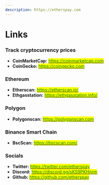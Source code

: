 ```yaml
---
description: https://etherspay.com
---
```


# Links

### Track cryptocurrency prices

* **CoinMarketCap:** [<mark style="color:green;">https://coinmarketcap.com</mark>](https://coinmarketcap.com)<mark style="color:green;"></mark>
* **CoinGecko:** [<mark style="color:green;">https://coingecko.com</mark>](https://coingecko.com)<mark style="color:green;"></mark>

### Ethereum

* **Etherscan:** [<mark style="color:green;">https://etherscan.io/</mark>](https://etherscan.io/)<mark style="color:green;"></mark>
* **Ethgasstation:** [<mark style="color:green;">https://ethgasstation.info/</mark>](https://ethgasstation.info/)<mark style="color:green;"></mark>

### Polygon

* **Polygonscan:** [<mark style="color:green;">https://polygonscan.com</mark>](https://polygonscan.com/)<mark style="color:green;"></mark>

### Binance Smart Chain

* **BscScan:** [<mark style="color:green;">https://bscscan.com/</mark>](https://bscscan.com/)<mark style="color:green;"></mark>

### Socials

* **Twitter:** [<mark style="color:green;">https://twitter.com/etherspay</mark>](https://twitter.com/etherspay)<mark style="color:green;"></mark>
* **Discord:** [<mark style="color:green;">https://discord.gg/sKS9PKHnrm</mark>](https://discord.gg/sKS9PKHnrm)<mark style="color:green;"></mark>
* **Github:** [<mark style="color:green;">https://github.com/etherspay</mark>](https://github.com/etherspay)<mark style="color:green;"></mark>
